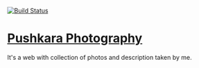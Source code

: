 [![Build Status](https://travis-ci.org/Pushkarang/Pushkara-Photography.svg?branch=master)](https://travis-ci.org/Pushkarang/Pushkara-Photography)

# [Pushkara Photography](https://wolfie-phy.surge.sh)


It's a web with collection of photos and description taken by me.
